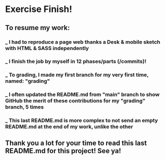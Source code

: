 # Exercise Finish!
## To resume my work:
### _ I had to reproduce a page web thanks a Desk & mobile sketch with HTML & SASS independently
### _ I finish the job by myself in 12 phases/parts (/commits)!
### _ To grading, I made my first branch for my very first time, named: "grading"
### _ I often updated the README.md from "main" branch to show GitHub the merit of these contributions for my "grading" branch, 5 times
### _ This last README.md is more complex to not send an empty README.md at the end of my work, unlike the other
## Thank you a lot for your time to read this last README.md for this project! See ya!
